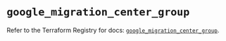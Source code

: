 # `google_migration_center_group`

Refer to the Terraform Registry for docs: [`google_migration_center_group`](https://registry.terraform.io/providers/hashicorp/google/6.50.0/docs/resources/migration_center_group).
